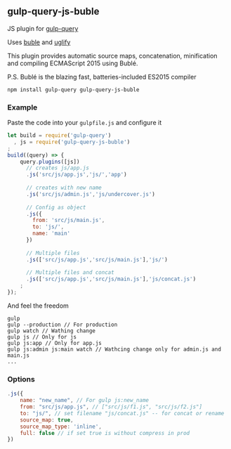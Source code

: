 ## gulp-query-js-buble
JS plugin for [gulp-query](https://github.com/gulp-query/gulp-query)

Uses [buble](https://buble.surge.sh/guide/) and [uglify](https://www.npmjs.com/package/gulp-uglify)

This plugin provides automatic source maps, concatenation, minification and compiling ECMAScript 2015 using Bublé.

P.S. Bublé is the blazing fast, batteries-included ES2015 compiler
```
npm install gulp-query gulp-query-js-buble
```

### Example
Paste the code into your `gulpfile.js` and configure it
```javascript
let build = require('gulp-query')
  , js = require('gulp-query-js-buble')
;
build((query) => {
    query.plugins([js])
      // creates js/app.js
      .js('src/js/app.js','js/','app')
    
      // creates with new name 
      .js('src/js/admin.js','js/undercover.js')
    
      // Config as object
      .js({
        from: 'src/js/main.js',
        to: 'js/',
        name: 'main'
      })
      
      // Multiple files
      .js(['src/js/app.js','src/js/main.js'],'js/')
      
      // Multiple files and concat
      .js(['src/js/app.js','src/js/main.js'],'js/concat.js')
    ;
});
```
And feel the freedom
```
gulp
gulp --production // For production
gulp watch // Wathing change
gulp js // Only for js
gulp js:app // Only for app.js
gulp js:admin js:main watch // Wathcing change only for admin.js and main.js
...
```

### Options
```javascript
.js({
    name: "new_name", // For gulp js:new_name 
    from: "src/js/app.js", // ["src/js/f1.js", "src/js/f2.js"]
    to: "js/", // set filename "js/concat.js" -- for concat or rename
    source_map: true,
    source_map_type: 'inline',
    full: false // if set true is without compress in prod
})
```